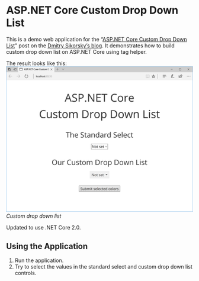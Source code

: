 # ASP.NET Core Custom Drop Down List
This is a demo web application for the
“[ASP.NET Core Custom Drop Down List](https://medium.com/@dmitrysikorsky/asp-net-core-custom-drop-down-list-86bcd60f2cf2)”
post on the [Dmitry Sikorsky’s blog](https://medium.com/@dmitrysikorsky). It demonstrates how to build custom drop down list
on ASP.NET Core using tag helper.

The result looks like this:
![Custom drop down list](result.png)
*Custom drop down list*

Updated to use .NET Core 2.0.

## Using the Application

1. Run the application.
2. Try to select the values in the standard select and custom drop down list controls.
